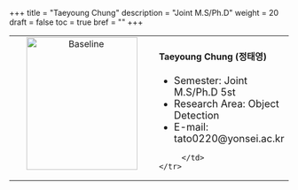 +++
title = "Taeyoung Chung"
description = "Joint M.S/Ph.D"
weight = 20
draft = false
toc = true
bref = ""
+++

<table>
    <tr>
       <td width="280" align="center" valign="top">
          <img alt="Baseline" width="200px" height="240" src="/web-demo/members/TaeyoungCHUNG.png">
       </td>
       <td>
            <h4>Taeyoung Chung (정태영)</h4>
            <ul>
                <li style="font-size: 18px">Semester: Joint M.S/Ph.D 5st</li>
                <li style="font-size: 18px">Research Area: Object Detection</li>
                <li style="font-size: 18px">E-mail: tato0220@yonsei.ac.kr</li>
            </ul>
            
         </td>
    </tr>
</table>